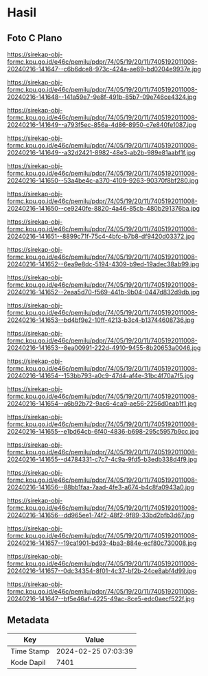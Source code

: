 # Hasil

## Foto C Plano

https://sirekap-obj-formc.kpu.go.id/e46c/pemilu/pdpr/74/05/19/20/11/7405192011008-20240216-141647--c6b6dce8-973c-424a-ae69-bd0204e9937e.jpg

https://sirekap-obj-formc.kpu.go.id/e46c/pemilu/pdpr/74/05/19/20/11/7405192011008-20240216-141648--141a59e7-9e8f-491b-85b7-09e746ce4324.jpg

https://sirekap-obj-formc.kpu.go.id/e46c/pemilu/pdpr/74/05/19/20/11/7405192011008-20240216-141649--a793f5ec-856a-4d86-8950-c7e840fe1087.jpg

https://sirekap-obj-formc.kpu.go.id/e46c/pemilu/pdpr/74/05/19/20/11/7405192011008-20240216-141649--a32d2421-8982-48e3-ab2b-989e81aabf1f.jpg

https://sirekap-obj-formc.kpu.go.id/e46c/pemilu/pdpr/74/05/19/20/11/7405192011008-20240216-141650--53a4be4c-a370-4109-9263-90370f8bf280.jpg

https://sirekap-obj-formc.kpu.go.id/e46c/pemilu/pdpr/74/05/19/20/11/7405192011008-20240216-141650--ce9240fe-8820-4a46-85cb-480b291376ba.jpg

https://sirekap-obj-formc.kpu.go.id/e46c/pemilu/pdpr/74/05/19/20/11/7405192011008-20240216-141651--8899c71f-75c4-4bfc-b7b8-df9420d03372.jpg

https://sirekap-obj-formc.kpu.go.id/e46c/pemilu/pdpr/74/05/19/20/11/7405192011008-20240216-141652--6ea9e8dc-5194-4309-b9ed-19adec38ab99.jpg

https://sirekap-obj-formc.kpu.go.id/e46c/pemilu/pdpr/74/05/19/20/11/7405192011008-20240216-141652--2eaa5d70-f569-441b-9b04-0447d832d9db.jpg

https://sirekap-obj-formc.kpu.go.id/e46c/pemilu/pdpr/74/05/19/20/11/7405192011008-20240216-141653--bd4bf9e2-10ff-4213-b3c4-b13744608736.jpg

https://sirekap-obj-formc.kpu.go.id/e46c/pemilu/pdpr/74/05/19/20/11/7405192011008-20240216-141653--8ea00991-222d-4910-9455-8b20653a0046.jpg

https://sirekap-obj-formc.kpu.go.id/e46c/pemilu/pdpr/74/05/19/20/11/7405192011008-20240216-141654--153bb793-a0c9-47d4-af4e-31bc4f70a7f5.jpg

https://sirekap-obj-formc.kpu.go.id/e46c/pemilu/pdpr/74/05/19/20/11/7405192011008-20240216-141654--a6b92b72-9ac6-4ca9-ae56-2256d0eab1f1.jpg

https://sirekap-obj-formc.kpu.go.id/e46c/pemilu/pdpr/74/05/19/20/11/7405192011008-20240216-141655--e1bd64cb-6f40-4836-b698-295c5957b9cc.jpg

https://sirekap-obj-formc.kpu.go.id/e46c/pemilu/pdpr/74/05/19/20/11/7405192011008-20240216-141655--d4784331-c7c7-4c9a-9fd5-b3edb338d4f9.jpg

https://sirekap-obj-formc.kpu.go.id/e46c/pemilu/pdpr/74/05/19/20/11/7405192011008-20240216-141656--88bb1faa-7aad-4fe3-a674-b4c8fa0943a0.jpg

https://sirekap-obj-formc.kpu.go.id/e46c/pemilu/pdpr/74/05/19/20/11/7405192011008-20240216-141656--dd965ee1-74f2-48f2-9f89-33bd2bfb3d67.jpg

https://sirekap-obj-formc.kpu.go.id/e46c/pemilu/pdpr/74/05/19/20/11/7405192011008-20240216-141657--19ca1901-bd93-4ba3-884e-ecf80c730008.jpg

https://sirekap-obj-formc.kpu.go.id/e46c/pemilu/pdpr/74/05/19/20/11/7405192011008-20240216-141657--0dc34354-8f01-4c37-bf2b-24ce8abf4d99.jpg

https://sirekap-obj-formc.kpu.go.id/e46c/pemilu/pdpr/74/05/19/20/11/7405192011008-20240216-141647--bf5e46af-4225-49ac-8ce5-edc0aecf522f.jpg


## Metadata

| Key        | Value               |
| ---------- | ------------------- |
| Time Stamp | 2024-02-25 07:03:39 |
| Kode Dapil | 7401                |



